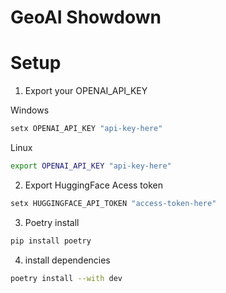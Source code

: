 # GeoAI Showdown

# Setup

1.  Export your OPENAI_API_KEY  

Windows

```bash
setx OPENAI_API_KEY "api-key-here"
```
Linux
```bash
export OPENAI_API_KEY "api-key-here"
```
2. Export HuggingFace Acess token
```bash
setx HUGGINGFACE_API_TOKEN "access-token-here"
```

3. Poetry install  
```bash
pip install poetry
```  

4. install dependencies
``` bash
poetry install --with dev
```



